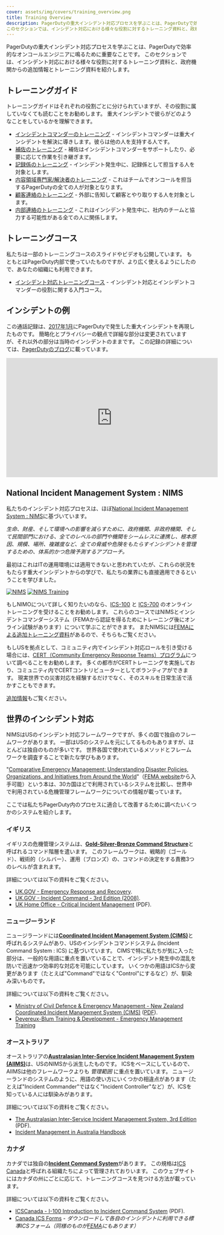 ```yaml
---
cover: assets/img/covers/training_overview.png
title: Training Overview
description: PagerDutyの重大インシデント対応プロセスを学ぶことは、PagerDutyで効率的なオンコールエンジニアに鳴るために重要なことです。
このセクションでは、インシデント対応における様々な役割に対するトレーニング資料と、政府機関からの追加情報とトレーニング資料を紹介します。
---
```


PagerDutyの重大インシデント対応プロセスを学ぶことは、PagerDutyで効率的なオンコールエンジニアに鳴るために重要なことです。
このセクションでは、インシデント対応における様々な役割に対するトレーニング資料と、政府機関からの追加情報とトレーニング資料を紹介します。

## トレーニングガイド

トレーニングガイドはそれぞれの役割ごとに分けられていますが、その役割に属していなくても読むことをお勧めします。
重大インシデントで彼らがどのようなことをしているかを理解できます。

* [インシデントコマンダーのトレーニング](/training/incident_commander.md) - インシデントコマンダーは重大インシデントを解決に導きします。彼らは他の人を支持する人です。
* [補佐のトレーニング](/training/deputy.md) - 補佐はインシデントコマンダーをサポートしたり、必要に応じて作業を引き継ぎます。
* [記録係のトレーニング](/training/scribe.md) - インシデント発生中に、記録係として担当する人を対象とします。
* [内容領域専門家/解決者のトレーニング](/training/subject_matter_expert.md) - これはチームでオンコールを担当するPagerDutyの全ての人が対象となります。
* [顧客連絡のトレーニング](/training/customer_liaison.md) - 外部に告知して顧客とやり取りする人を対象とします。
* [内部連絡のトレーニング](/training/internal_liaison.md) - これはインシデント発生中に、社内のチームと協力する可能性がある全ての人に関係します。

## トレーニングコース

私たちは一部のトレーニングコースのスライドやビデオも公開しています。
もともとはPagerDuty内部で使っていたものですが、より広く使えるようにしたので、あなたの組織にも利用できます。

* [インシデント対応トレーニングコース](/training/courses/incident_response.md) - インシデント対応とインシデントコマンダーの役割に関する入門コース。

## インシデントの例

この通話記録は、[2017年1月](https://status.pagerduty.com/incidents/510k1bnvwv6g)にPagerDutyで発生した重大インシデントを再現したものです。
簡略化とプライバシーの観点で詳細な部分は変更されていますが、それ以外の部分は当時のインシデントのままです。
この記録の詳細については、[PagerDutyのブログ](https://www.pagerduty.com/blog/incident-response-reenactment/)に載っています。

<iframe width="560" height="315" src="https://www.youtube-nocookie.com/embed/vw6I5DYWkNA?rel=0" frameborder="0" allow="autoplay; encrypted-media" allowfullscreen></iframe>

## National Incident Management System : NIMS

私たちのインシデント対応プロセスは、ほぼ[National Incident Management System : NIMS](https://www.fema.gov/national-incident-management-system)に基づいています。

_生命、財産、そして環境への影響を減らすために、政府機関、非政府機関、そして民間部門における、全てのレベルの部門や機関をシームレスに連携し、根本原因、規模、場所、複雑度など、全ての脅威や危険をもたらすインシデントを管理するための、体系的かつ危険予測するアプローチ。_

最初はこれはITの運用環境には適用できないと思われていたが、これらの状況をもたらす重大インシデントからの学びで、私たちの業界にも直接適用できるということを学びました。

[![NIMS](../assets/img/thumbnails/nims_core.png)](https://www.fema.gov/pdf/emergency/nims/NIMS_core.pdf) [![NIMS Training](../assets/img/thumbnails/nims_training.png)](https://www.fema.gov/pdf/emergency/nims/nims_training_program.pdf)

もしNIMOについて詳しく知りたいのなら、[ICS-100](https://training.fema.gov/is/courseoverview.aspx?code=IS-100.b) と [ICS-700](https://training.fema.gov/is/courseoverview.aspx?code=IS-700.a) のオンライントレーニングを受けることをお勧めします。
これらのコースではNIMSとインシデントコマンダーシステム（FEMAから認証を得るためにトレーニング後にオンライン試験があります）について学ぶことができます。
またNIMSには[FEMAによる追加トレーニング資料](https://training.fema.gov/nims/)があるので、そちらもご覧ください。

もしUSを拠点として、コミュニティ内でインシデント対応ロールを引き受ける場合には、[CERT（Community Emergency Response Teams）プログラム](https://www.fema.gov/community-emergency-response-teams)について調べることをお勧めします。
多くの都市がCERTトレーニングを実施しており、コミュニティ内でCERTコントリビューターとしてボランティアができます。
現実世界での災害対応を経験するだけでなく、そのスキルを日常生活で活かすこともできます。

[追加情報](/resources/reading)もご覧ください。

## 世界のインシデント対応

NIMSはUSのインシデント対応フレームワークですが、多くの国で独自のフレームワークがあります。
一部はUSのシステムを元にしてるものもありますが、ほとんどは独自のものが多いです。
世界各国で使われているメソッドとフレームワークを調査することで新たな学びもあります。


"[Comparative Emergency Management: Understanding Disaster Policies, Organizations, and Initiatives from Around the World](https://training.fema.gov/hiedu/aemrc/booksdownload/compemmgmtbookproject/)"（[FEMA website](https://training.fema.gov/hiedu/aemrc/)から入手可能）という本は、30カ国ほどで利用されているシステムを比較し、世界中で利用されている危機管理フレームワークについての情報が載っています。

ここでは私たちPagerDuty内のプロセスに適合して改善するために調べたいくつかのシステムを紹介します。

### イギリス

イギリスの危機管理システムは、[**Gold-Silver-Bronze Command Structure**](https://en.wikipedia.org/wiki/Gold%E2%80%93silver%E2%80%93bronze_command_structure)と呼ばれるコマンド階層を遣います。
このフレームワークは、戦略的（ゴールド）、戦術的（シルバー）、運用（ブロンズ）の、コマンドの決定をする責務3つのレベルが含まれます。

詳細については以下の資料をご覧ください。

* [UK.GOV - Emergency Response and Recovery](https://www.gov.uk/guidance/emergency-response-and-recovery).
* [UK.GOV - Incident Command - 3rd Edition (2008)](https://www.gov.uk/government/publications/fire-and-rescue-manual-volume-1-incident-command).
* [UK Home Office - Critical Incident Management](https://assets.publishing.service.gov.uk/government/uploads/system/uploads/attachment_data/file/735103/critical-incident-management-v12.0ext.pdf) (PDF).


### ニュージーランド

ニュージラーンドには[**Coordinated Incident Management System (CIMS)**](https://en.wikipedia.org/wiki/Coordinated_Incident_Management_System)と呼ばれるシステムがあり、USのインシデントコマンドシステム (Incident Command System : ICS) に基づいています。
CIMSで特に私たちが気に入った部分は、一般的な用語に重点を置いていることで、インシデント発生中の混乱を防いで迅速かつ効率的な対応を可能にしています。
いくつかの用語はICSから変更があります（たとえば"Command"ではなく"Control"にするなど）が、馴染み深いものです。


詳細については以下の資料をご覧ください。

* [Ministry of Civil Defence & Emergency Management - New Zealand Coordinated Incident Management System (CIMS)](https://www.civildefence.govt.nz/resources/new-zealand-coordinated-incident-management-system-cims-2nd-edition/) ([PDF](https://www.civildefence.govt.nz/assets/Uploads/publications/CIMS-2nd-edition.pdf)).
* [Devereux-Blum Training & Development - Emergency Management Training](https://www.emergencymanagement.co.nz/)

### オーストラリア

オーストラリアの[**Australasian Inter-Service Incident Management System (AIIMS)**](https://en.wikipedia.org/wiki/Australasian_Inter-Service_Incident_Management_System)は、USのNIMSから派生したものです。
ICSをベースにしているので、AIIMSは他のフレームワークよりも _管理範囲_ に重点を置いています。
ニュージーランドのシステムのように、用語の使い方にいくつかの相違点があります（たとえば"Incident Commander"ではなく"Incident Controller"など）が、ICSを知っている人には馴染みがあります。

詳細については以下の資料をご覧ください。

* [The Australasian Inter-Service Incident Management System, 3rd Edition](https://training.fema.gov/hiedu/docs/cem/comparative%20em%20-%20session%2021%20-%20handout%2021-1%20aiims%20manual.pdf) (PDF).
* [Incident Management in Australia Handbook](https://knowledge.aidr.org.au/resources/handbook-14-incident-management-in-australia/)

### カナダ

カナダでは独自の[**Incident Command System**](http://www.icscanada.ca/images/upload//ICS%20OPS%20Description2012.pdf)があります。
この規格は[ICS Canada](http://www.icscanada.ca/en/home.html)と呼ばれる組織たちによって管理されておりいます。
このウェブサイトにはカナダの州にごとに応じて、トレーニングコースを見つける方法が載っています。

詳細については以下の資料をご覧ください。


* [ICSCanada - I-100 Introduction to Incident Command System](http://www.aema.alberta.ca/documents/studentreferencenote86439.pdf) (PDF).
* [Canada ICS Forms](http://www.icscanada.ca/en/Forms.html) - _ダウンロードして各自のインシデントに利用できる標準ICSフォーム（同様のものが[FEMA](https://training.fema.gov/icsresource/icsforms.aspx)にもあります）_
